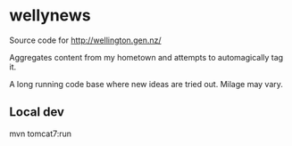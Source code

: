 # wellynews

Source code for http://wellington.gen.nz/

Aggregates content from my hometown and attempts to automagically tag it.

A long running code base where new ideas are tried out.
Milage may vary.

## Local dev

mvn tomcat7:run